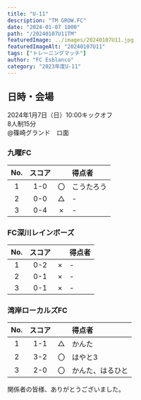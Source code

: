 ```yaml
---
title: "U-11"
description: "TM GROW.FC"
date: "2024-01-07 1000"
path: "/20240107U11TM"
featuredImage: ../images/20240107U11.jpg
featuredImageAlt: "20240107U11"
tags: ["トレーニングマッチ"]
author: "FC Esblanco"
category: "2023年度U-11"
---
```


## 日時・会場

2024年1月7日（日）10:00キックオフ<br>
8人制15分<br>
@篠崎グランド　ロ面


### 九曜FC

| No.| スコア |   | 得点者  |
|:--:|:------:|:-:|:--------|
| 1  | 1-0 | 〇 |こうたろう|
| 2  | 0-0 | △ |-|
| 3  | 0-4 | × |-|

### FC深川レインボーズ

| No.| スコア |   | 得点者  |
|:--:|:------:|:-:|:--------|
| 1  | 0-2 | × |-|
| 2  | 0-1 | × |-|
| 3  | 0-1 | × |-|


### 湾岸ローカルズFC

| No.| スコア |   | 得点者  |
|:--:|:------:|:-:|:--------|
| 1  | 1-1 | △ |かんた|
| 2  | 3-2 | 〇 |はやと3|
| 3  | 2-0 | 〇 |かんた、はるひと|


関係者の皆様、ありがとうございました。